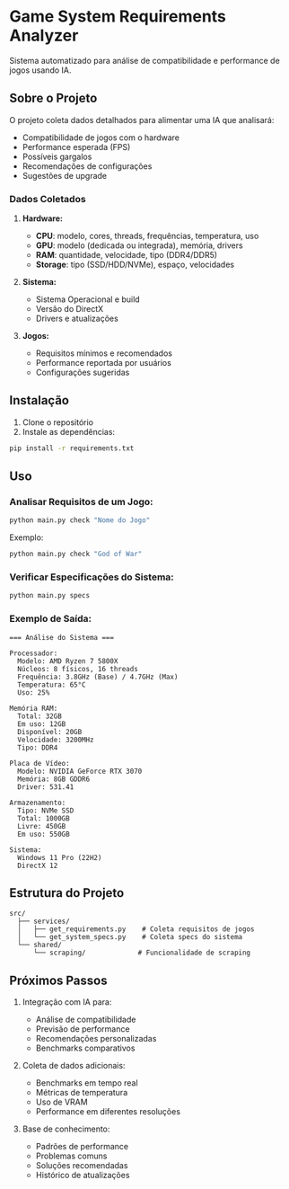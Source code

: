 # Game System Requirements Analyzer

Sistema automatizado para análise de compatibilidade e performance de jogos usando IA.

## Sobre o Projeto

O projeto coleta dados detalhados para alimentar uma IA que analisará:

- Compatibilidade de jogos com o hardware
- Performance esperada (FPS)
- Possíveis gargalos
- Recomendações de configurações
- Sugestões de upgrade

### Dados Coletados

1. **Hardware:**

   - **CPU**: modelo, cores, threads, frequências, temperatura, uso
   - **GPU**: modelo (dedicada ou integrada), memória, drivers
   - **RAM**: quantidade, velocidade, tipo (DDR4/DDR5)
   - **Storage**: tipo (SSD/HDD/NVMe), espaço, velocidades

2. **Sistema:**

   - Sistema Operacional e build
   - Versão do DirectX
   - Drivers e atualizações

3. **Jogos:**
   - Requisitos mínimos e recomendados
   - Performance reportada por usuários
   - Configurações sugeridas

## Instalação

1. Clone o repositório
2. Instale as dependências:

```bash
pip install -r requirements.txt
```

## Uso

### Analisar Requisitos de um Jogo:

```bash
python main.py check "Nome do Jogo"
```

Exemplo:

```bash
python main.py check "God of War"
```

### Verificar Especificações do Sistema:

```bash
python main.py specs
```

### Exemplo de Saída:

```
=== Análise do Sistema ===

Processador:
  Modelo: AMD Ryzen 7 5800X
  Núcleos: 8 físicos, 16 threads
  Frequência: 3.8GHz (Base) / 4.7GHz (Max)
  Temperatura: 65°C
  Uso: 25%

Memória RAM:
  Total: 32GB
  Em uso: 12GB
  Disponível: 20GB
  Velocidade: 3200MHz
  Tipo: DDR4

Placa de Vídeo:
  Modelo: NVIDIA GeForce RTX 3070
  Memória: 8GB GDDR6
  Driver: 531.41

Armazenamento:
  Tipo: NVMe SSD
  Total: 1000GB
  Livre: 450GB
  Em uso: 550GB

Sistema:
  Windows 11 Pro (22H2)
  DirectX 12
```

## Estrutura do Projeto

```
src/
  ├── services/
  │   ├── get_requirements.py    # Coleta requisitos de jogos
  │   └── get_system_specs.py    # Coleta specs do sistema
  └── shared/
      └── scraping/             # Funcionalidade de scraping
```

## Próximos Passos

1. Integração com IA para:

   - Análise de compatibilidade
   - Previsão de performance
   - Recomendações personalizadas
   - Benchmarks comparativos

2. Coleta de dados adicionais:

   - Benchmarks em tempo real
   - Métricas de temperatura
   - Uso de VRAM
   - Performance em diferentes resoluções

3. Base de conhecimento:
   - Padrões de performance
   - Problemas comuns
   - Soluções recomendadas
   - Histórico de atualizações
